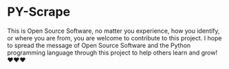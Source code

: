 # PY-Scrape

This is Open Source Software, no matter you experience, how you identify, or where you are from, you are welcome to contribute to this project. I hope to spread the message of Open Source Software and the Python programming language through this project to help others learn and grow! ❤️❤️❤️